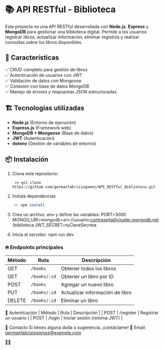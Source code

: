 # 📚 API RESTful - Biblioteca

Este proyecto es una API RESTful desarrollada con **Node.js**, **Express** y **MongoDB** para gestionar una biblioteca digital. Permite a los usuarios registrar libros, actualizar información, eliminar registros y realizar consultas sobre los libros disponibles.

## 🚀 Características
✅ CRUD completo para gestión de libros  
✅ Autenticación de usuarios con JWT  
✅ Validación de datos con Mongoose  
✅ Conexión con base de datos MongoDB  
✅ Manejo de errores y respuestas JSON estructuradas  

## 🏗️ Tecnologías utilizadas
- **Node.js** (Entorno de ejecución)
- **Express.js** (Framework web)
- **MongoDB + Mongoose** (Base de datos)
- **JWT** (Autenticación)
- **dotenv** (Gestión de variables de entorno)

## 📦 Instalación
1. Clona este repositorio:
   ```
    >> git clone https://github.com/germanfabriziogomez/API_RESTful_Biblioteca.git
   ```
2. Instala dependencias
```sh
    >> npm install  
```
3. Crea un archivo .env y define las variables:
PORT=3000
MONGO_URI=mongodb+srv://usuario:contraseña@cluster.mongodb.net/biblioteca
JWT_SECRET=tuClaveSecreta


4. Inicia el servidor:
npm run dev


### 🔥 Endpoints principales
| Método | Ruta               | Descripción                     |
|--------|--------------------|---------------------------------|
| GET    | `/books`           | Obtener todos los libros       |
| GET    | `/books/:id`       | Obtener un libro por ID        |
| POST   | `/books`           | Agregar un nuevo libro         |
| PUT    | `/books/:id`       | Actualizar información de libro|
| DELETE | `/books/:id`       | Eliminar un libro              |

🔑 Autenticación
| Método | Ruta | Descripción | 
| POST | /register | Registrar un usuario | 
| POST | /login | Iniciar sesión (retorna JWT) | 


📩 Contacto
Si tienes alguna duda o sugerencia, ¡contáctame!
📧 Email: germanfabriziogomez@example.com



